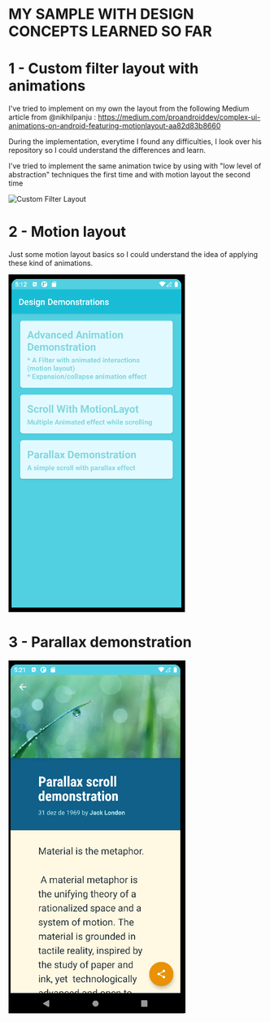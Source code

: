 # MY SAMPLE WITH DESIGN CONCEPTS LEARNED SO FAR

# 1 - Custom filter layout with animations

I've tried to implement on my own the layout from the following Medium article from @nikhilpanju : https://medium.com/proandroiddev/complex-ui-animations-on-android-featuring-motionlayout-aa82d83b8660

During the implementation, everytime I found any difficulties, I look over his repository so I could understand the differences and learn.

I've tried to implement the same animation twice by using with "low level of abstraction" techniques the first time and with motion layout the second time

![Custom Filter Layout](captures/custom_filter_layout.gif)


# 2 - Motion layout

Just some motion layout basics so I could understand the idea of applying these kind of animations.

![Motion Layout](captures/motion_layout.gif)

# 3 - Parallax demonstration

![Parallax demonstration](captures/parallax_demonstration.gif)

